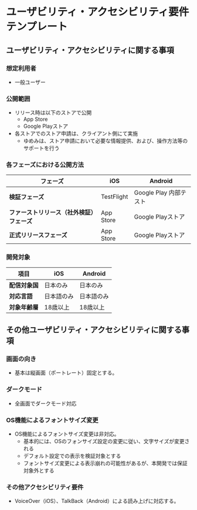 <!--
このドキュメントは「ユーザビリティ・アクセシビリティ要件」のテンプレートです。

【使い方】
- 本テンプレートはユーザビリティやアクセシビリティ、公開範囲、画面の向きなどの要件を整理・共有するためのものです。
- 必要に応じて要件を追加・修正してください。
- 用語や表現の統一、重複の回避に注意してください。
- 各項目の記載例や注意点はコメント内に記載しています。実際のプロジェクト要件に合わせて適宜編集してください。
-->

# ユーザビリティ・アクセシビリティ要件テンプレート

## ユーザビリティ・アクセシビリティに関する事項

<!--
このセクションには、アプリのユーザビリティ・アクセシビリティ観点での基本要件を記載します。
- 想定利用者: 年齢層、障害の有無、利用シーンなどを具体的に記載してください。
  例: 一般ユーザー、視覚・聴覚障害者、高齢者、子供、業務利用者など。
- 公開範囲: App Store/Google Playでの一般公開、社内限定公開、クローズドβなど、各フェーズごとに明記してください。
- 各フェーズにおける公開方法: α/β/正式リリースなど、配布方法やストア申請の流れ、担当者も記載すると良いです。
- 開発対象: スマートフォン/タブレット/特殊端末、対応国・言語・年齢層など、制約や対象外も明記してください。
-->

### 想定利用者

<!--
アプリの主な利用者像を明記します。
- 年齢層、障害の有無、利用シーン（例: 一般消費者、業務従事者、子供、高齢者、障害者など）
- 想定外の利用者や、サポート対象外のケースがあれば明記してください。
-->

- 一般ユーザー

### 公開範囲

<!--
アプリの公開範囲・配信ストア・申請フローを明記します。
- App Store/Google Playでの公開、社内配布、限定公開など、各フェーズごとに記載。
- ストア申請の担当（例: クライアント/開発ベンダー）や、サポート内容も明記してください。
- 例: 「ストア申請はクライアントが実施、開発ベンダーは必要情報の提供・サポートを行う」
-->

- リリース時は以下のストアで公開
  - App Store
  - Google Playストア
- 各ストアでのストア申請は、クライアント側にて実施
  - ゆめみは、ストア申請において必要な情報提供、および、操作方法等のサポートを行う

### 各フェーズにおける公開方法

<!--
開発・リリースの各フェーズごとに、配布方法やストア公開の流れを明記します。
- α版: 社内配布（TestFlight/Google Play内部テスト等）
- β版: 限定公開（招待制/クローズドβ等）
- 正式リリース: 一般公開
- フェーズごとに担当者や申請フロー、利用するストア/配信手段も記載してください。
-->

| フェーズ | iOS | Android |
|-|-|-|
| **検証フェーズ** | TestFlight | Google Play 内部テスト |
| **ファーストリリース（社外検証）フェーズ** | App Store | Google Playストア |
| **正式リリースフェーズ** | App Store | Google Playストア |

### 開発対象

<!--
アプリの開発・配信対象を明記します。
- 配信国、対応言語、対象年齢層、サポート端末（スマートフォン/タブレット/特殊端末）など。
- 対象外の国・言語・年齢層、法人向け端末や特殊端末の扱いも必要に応じて記載してください。
- 例: 「日本国内のみ配信、18歳以上を対象、タブレットはサポート対象外」
-->

| 項目 | iOS | Android |
|-|-|-|
| **配信対象国** | 日本のみ | 日本のみ |
| **対応言語** | 日本語のみ | 日本語のみ |
| **対象年齢層** | 18歳以上 | 18歳以上 |

## その他ユーザビリティ・アクセシビリティに関する事項

<!--
このセクションには、ユーザビリティ・アクセシビリティ向上のための追加要件を記載します。
- 画面の向き: 縦固定/横固定/両対応、特定画面のみ横対応など、要件と理由を明記。
- ダークモード: システムダークモード対応有無、未対応画面があれば理由と対象画面を明記。
- OS機能によるフォントサイズ変更: 対応/非対応、非対応の場合は理由や検証方針も記載。
- その他: 色覚対応、コントラスト比、タッチターゲットサイズ、アクセシビリティテスト方針なども必要に応じて記載。
-->

### 画面の向き

<!--
アプリ全体または画面ごとの向き（縦/横/両対応）を明記します。
- 例: 「基本は縦画面固定、一部動画再生画面のみ横画面対応」
- 横画面対応が必要な場合は、対象画面・理由も記載してください。
-->

- 基本は縦画面（ポートレート）固定とする。

### ダークモード

<!--
iOS/Androidのシステムダークモード対応有無を明記します。
- 全画面対応/一部未対応の場合は、理由や対象画面も記載。
- 例: 「全画面でダークモード対応」「一部WebView画面は未対応」
-->

- 全画面でダークモード対応

### OS機能によるフォントサイズ変更

<!--
OS標準のフォントサイズ変更機能への対応方針を明記します。
- 対応/非対応、非対応の場合は理由や検証方針も記載。
- 例: 「基本的にOSのフォントサイズ設定に従うが、表示崩れは保証対象外」
-->

- OS機能によるフォントサイズ変更は非対応。
  - 基本的には、OSのフォンサイズ設定の変更に従い、文字サイズが変更される
  - デフォルト設定での表示を検証対象とする
  - フォントサイズ変更による表示崩れの可能性があるが、本開発では保証対象外とする

### その他アクセシビリティ要件

<!--
VoiceOver（iOS）、TalkBack（Android）などの読み上げ機能対応、色覚多様性への配慮、コントラスト比、タッチターゲットサイズ、アクセシビリティテスト方針などを明記します。
- 例: 「主要画面でVoiceOver/TalkBack対応」「コントラスト比はWCAG 2.1 AA基準を目安」
- 必要に応じて、利用するテストツールや検証方法も記載してください。
-->

- VoiceOver（iOS）、TalkBack（Android）による読み上げに対応する。
